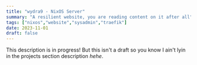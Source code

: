 ```yaml
---
title: "wydra9 - NixOS Server"
summary: "A resilient website, you are reading content on it after all"
tags: ["nixos","website","sysadmin","traefik"]
date: 2023-11-01
draft: false
---
```


This description is in progress! But this isn't a draft so you know I ain't lyin in the projects section description *hehe*.
